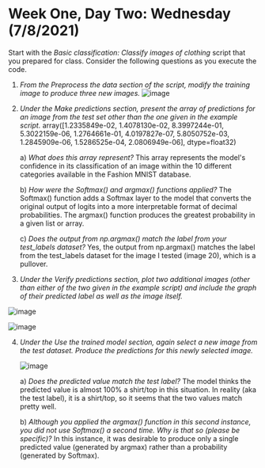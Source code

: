 # Week One, Day Two: Wednesday (7/8/2021)  

Start with the *Basic classification: Classify images of clothing* script that you prepared for class. Consider the following questions as you execute the code. 

1. *From the Preprocess the data section of the script, modify the training image to produce three new images.* 
![image](https://user-images.githubusercontent.com/70035366/125175936-8e648700-e19d-11eb-9342-8112ee718a53.png) 

2. *Under the Make predictions section, present the array of predictions for an image from the test set other than the one given in the example script.* array([1.2335849e-02, 1.4078130e-02, 8.3997244e-01, 5.3022159e-06, 1.2764661e-01, 4.0197827e-07, 5.8050752e-03, 1.2845909e-06, 1.5286525e-04, 2.0806949e-06], dtype=float32)  

      a) *What does this array represent?* This array represents the model's confidence in its classification of an image within the 10 different categories available in the Fashion MNIST database.   
      
      b) *How were the Softmax() and argmax() functions applied?* The Softmax() function adds a Softmax layer to the model that converts the original output of logits into a more interpretable format of decimal probabilities. The argmax() function produces the greatest probability in a given list or array.   
      
      c) *Does the output from np.argmax() match the label from your test_labels dataset?* Yes, the output from np.argmax() matches the label from the test_labels dataset for the image I tested (image 20), which is a pullover. 
      
3. *Under the Verify predictions section, plot two additional images (other than either of the two given in the example script) and include the graph of their predicted label as well as the image itself.* 

![image](https://user-images.githubusercontent.com/70035366/125183464-c5aa5680-e1e4-11eb-8f26-17fb24e6bd87.png)

![image](https://user-images.githubusercontent.com/70035366/125183493-e83c6f80-e1e4-11eb-97a2-6ea4b342aaea.png)

4. *Under the Use the trained model section, again select a new image from the test dataset. Produce the predictions for this newly selected image.* 


      ![image](https://user-images.githubusercontent.com/70035366/125183577-92b49280-e1e5-11eb-9af8-30de10c0b5fa.png)

      a) *Does the predicted value match the test label?* The model thinks the predicted value is almost 100% a shirt/top in this situation. In reality (aka the test label), it is a shirt/top, so it seems that the two values match pretty well. 
      
      b) *Although you applied the argmax() function in this second instance, you did not use Softmax() a second time. Why is that so (please be specific)?* In this instance, it was desirable to produce only a single predicted value (generated by argmax) rather than a probability (generated by Softmax). 

